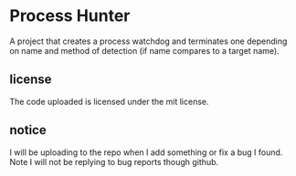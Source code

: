 # Process Hunter
A project that creates a process watchdog and terminates one depending on name
and method of detection (if name compares to a target name). 

## license
The code uploaded is licensed under the mit license.

## notice
I will be uploading to the repo when I add something or fix a bug I found. Note
I will not be replying to bug reports though github.
 